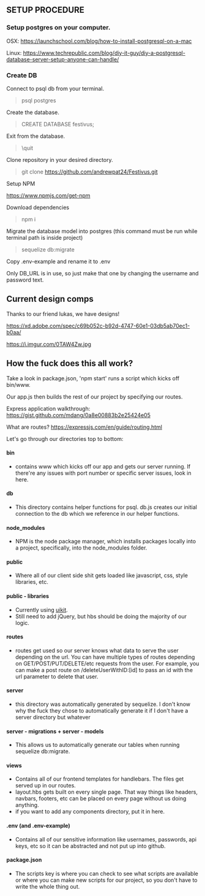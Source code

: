 ## SETUP PROCEDURE

### Setup postgres on your computer. 

OSX: https://launchschool.com/blog/how-to-install-postgresql-on-a-mac

Linux: https://www.techrepublic.com/blog/diy-it-guy/diy-a-postgresql-database-server-setup-anyone-can-handle/

### Create DB

Connect to psql db from your terminal.

> psql postgres

Create the database.

> CREATE DATABASE festivus;

Exit from the database. 

> \quit

Clone repository in your desired directory. 

> git clone https://github.com/andrewpat24/Festivus.git

Setup NPM 

https://www.npmjs.com/get-npm

Download dependencies

> npm i

Migrate the database model into postgres (this command must be run while terminal path is inside project)

> sequelize db:migrate

Copy .env-example and rename it to .env

Only DB_URL is in use, so just make that one by changing the username and password text. 

## Current design comps

Thanks to our friend lukas, we have designs! 

https://xd.adobe.com/spec/c69b052c-b92d-4747-60e1-03db5ab70ec1-b0aa/

https://i.imgur.com/0TAW4Zw.jpg

## How the fuck does this all work? 

Take a look in package.json, 'npm start' runs a script which kicks off bin/www. 

Our app.js then builds the rest of our project by specifying our routes. 

Express application walkthrough: 
https://gist.github.com/mdang/0a8e00883b2e25424e05

What are routes? 
https://expressjs.com/en/guide/routing.html

Let's go through our directories top to bottom: 
#### bin
* contains www which kicks off our app and gets our server running. If there're any issues with port number or specific server issues, look in here. 

#### db 
* This directory contains helper functions for psql. db.js creates our initial connection to the db which we reference in our helper functions. 

#### node_modules
* NPM is the node package manager, which installs packages locally into a project, specifically, into the node_modules folder.

#### public
* Where all of our client side shit gets loaded like javascript, css, style libraries, etc. 

#### public - libraries 
* Currently using [uikit](https://getuikit.com/docs/introduction).
* Still need to add jQuery, but hbs should be doing the majority of our logic. 

#### routes
* routes get used so our server knows what data to serve the user depending on the url. You can have multiple types of routes depending on GET/POST/PUT/DELETE/etc requests from the user. For example, you can make a post route on /deleteUserWithID:[id] to pass an id with the url parameter to delete that user. 

#### server
* this directory was automatically generated by sequelize. I don't know why the fuck they chose to automatically generate it if I don't have a server directory but whatever

#### server - migrations + server - models
* This allows us to automatically generate our tables when running sequelize db:migrate. 

#### views
* Contains all of our frontend templates for handlebars. The files get served up in our routes.
* layout.hbs gets built on every single page. That way things like headers, navbars, footers, etc can be placed on every page without us doing anything. 
* if you want to add any components directory, put it in here. 

#### .env (and .env-example)
* Contains all of our sensitive information like usernames, passwords, api keys, etc so it can be abstracted and not put up into github. 

#### package.json
* The scripts key is where you can check to see what scripts are available or where you can make new scripts for our project, so you don't have to write the whole thing out. 



